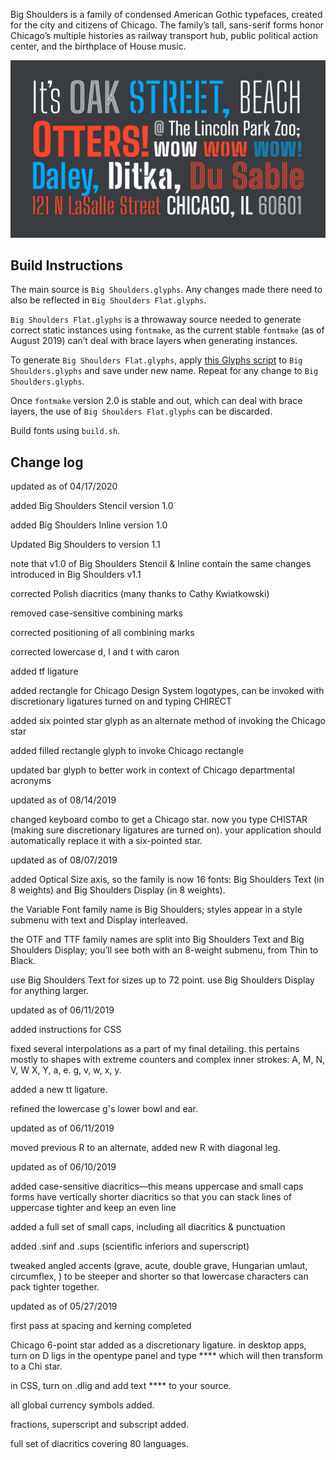 Big Shoulders is a family of condensed American Gothic typefaces, created for the city and citizens of Chicago. The family’s tall, sans-serif forms honor Chicago’s multiple histories as railway transport hub, public political action center, and the birthplace of House music.

![Big Shoulders sample slide](big-shoulders-sample-slide.png)

## Build Instructions

The main source is `Big Shoulders.glyphs`. Any changes made there need to also be reflected in `Big Shoulders Flat.glyphs`.

`Big Shoulders Flat.glyphs` is a throwaway source needed to generate correct static instances using `fontmake`, as the current stable `fontmake` (as of August 2019) can’t deal with brace layers when generating instances. 

To generate `Big Shoulders Flat.glyphs`, apply [this Glyphs script](https://github.com/yanone/Yanone-GlyphsApp-Scripts/blob/master/Interpolation/Expand%20Intermediate%20Masters.py) to `Big Shoulders.glyphs` and save under new name. Repeat for any change to `Big Shoulders.glyphs`.

Once `fontmake` version 2.0 is stable and out, which can deal with brace layers, the use of `Big Shoulders Flat.glyphs` can be discarded.

Build fonts using `build.sh`.

## Change log

updated as of 04/17/2020

added Big Shoulders Stencil version 1.0

added Big Shoulders Inline version 1.0

Updated Big Shoulders to version 1.1

note that v1.0 of Big Shoulders Stencil & Inline contain the same changes introduced in Big Shoulders v1.1

corrected Polish diacritics (many thanks to Cathy Kwiatkowski)

removed case-sensitive combining marks

corrected positioning of all combining marks

corrected lowercase d, l and t with caron

added tf ligature

added rectangle for Chicago Design System logotypes, can be invoked with discretionary ligatures turned on and typing CHIRECT

added six pointed star glyph as an alternate method of invoking the Chicago star

added filled rectangle glyph to invoke Chicago rectangle

updated bar glyph to better work in context of Chicago departmental acronyms

updated as of 08/14/2019

changed keyboard combo to get a Chicago star. now you type CHISTAR (making sure discretionary ligatures are turned on). your application should automatically replace it with a six-pointed star.

updated as of 08/07/2019

added Optical Size axis, so the family is now 16 fonts: Big Shoulders Text (in 8 weights) and Big Shoulders Display (in 8 weights).

the Variable Font family name is Big Shoulders; styles appear in a style submenu with text and Display interleaved.

the OTF and TTF family names are split into Big Shoulders Text and Big Shoulders Display; you’ll see both with an 8-weight submenu, from Thin to Black.

use Big Shoulders Text for sizes up to 72 point. use Big Shoulders Display for anything larger.

updated as of 06/11/2019

added instructions for CSS

fixed several interpolations as a part of my final detailing. this pertains mostly to shapes with extreme counters and complex inner strokes: A, M, N, V, W X, Y, a, e. g, v, w, x, y.

added a new tt ligature.

refined the lowercase g's lower bowl and ear.

updated as of 06/11/2019

moved previous R to an alternate, added new R with diagonal leg.

updated as of 06/10/2019

added case-sensitive diacritics—this means uppercase and small caps forms have vertically shorter diacritics so that you can stack lines of uppercase tighter and keep an even line

added a full set of small caps, including all diacritics & punctuation

added .sinf and .sups (scientific inferiors and superscript)

tweaked angled accents (grave, acute, double grave, Hungarian umlaut, circumflex, ) to be steeper and shorter so that lowercase characters can pack tighter together.


updated as of 05/27/2019

first pass at spacing and kerning completed

Chicago 6-point star added as a discretionary ligature. in desktop apps, turn on D ligs in the opentype panel and type **** which will then transform to a Chi star.

in CSS, turn on .dlig and add text **** to your source.

all global currency symbols added.

fractions, superscript and subscript added.

full set of diacritics covering 80 languages.

